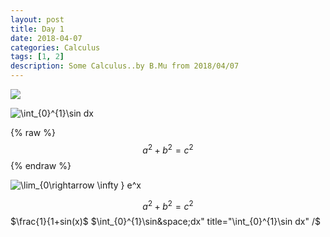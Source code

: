 ```yaml
---
layout: post
title: Day 1
date: 2018-04-07
categories: Calculus
tags: [1, 2]
description: Some Calculus..by B.Mu from 2018/04/07
---
```

![](http://latex.codecogs.com/gif.latex?\\frac{1}{1+sin(x)})

<img src="http://latex.codecogs.com/gif.latex?\int_{0}^{1}\sin&space;dx" title="\int_{0}^{1}\sin dx" />

{% raw %}
  $$a^2 + b^2 = c^2$$
{% endraw %}

<img src="http://latex.codecogs.com/gif.latex?\lim_{0\rightarrow&space;\infty&space;}&space;e^x" title="\lim_{0\rightarrow \infty } e^x" />

$$a^2 + b^2 = c^2$$
$\frac{1}{1+sin(x)$
$\int_{0}^{1}\sin&space;dx" title="\int_{0}^{1}\sin dx" /$